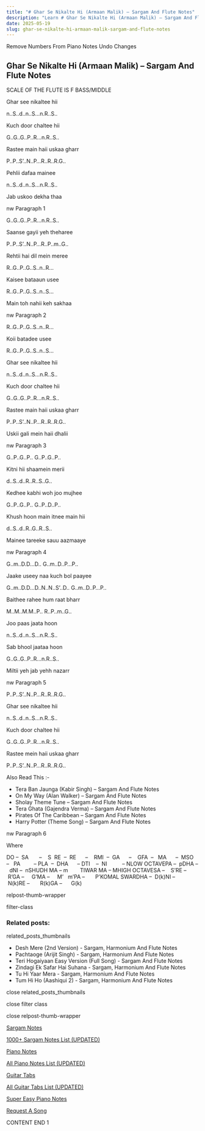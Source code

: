 ```yaml
---
title: "# Ghar Se Nikalte Hi (Armaan Malik) – Sargam And Flute Notes"
description: "Learn # Ghar Se Nikalte Hi (Armaan Malik) – Sargam And Flute Notes notes, sargam, harmonium notations and flute notes. Easy step-by-step tutorial for beginners."
date: 2025-05-19
slug: ghar-se-nikalte-hi-armaan-malik-sargam-and-flute-notes
---
```


Remove Numbers From Piano Notes
Undo Changes



## Ghar Se Nikalte Hi (Armaan Malik) – Sargam And Flute Notes

SCALE OF THE FLUTE IS F BASS/MIDDLE

Ghar see nikaltee hii



n..S..d..n..S…n.R..S..



Kuch door chaltee hii



G..G..G..P..R…n.R..S..



Rastee main haii uskaa gharr



P..P..S’..N..P…R..R..R.G..

Pehlii dafaa mainee



n..S..d..n..S…n.R..S..



Jab uskoo dekha thaa

nw Paragraph 1



G..G..G..P..R…n.R..S..



Saanse gayii yeh theharee



P..P..S’..N..P…R..P..m..G..



Rehtii hai dil mein meree



R..G..P..G..S..n..R…



Kaisee bataaun usee



R..G..P..G..S..n..S…



Main toh nahii keh sakhaa



nw Paragraph 2

R..G..P..G..S..n..R…



Koii batadee usee



R..G..P..G..S..n..S…



Ghar see nikaltee hii



n..S..d..n..S…n.R..S..



Kuch door chaltee hii



G..G..G..P..R…n.R..S..



Rastee main haii uskaa gharr



P..P..S’..N..P…R..R..R.G..



Uskii gali mein haii dhalii

nw Paragraph 3



G..P..G..P.. G..P..G..P..



Kitni hii shaamein merii



d..S..d..R..R..S..G..



Kedhee kabhi woh joo mujhee



G..P..G..P.. G..P..D..P..



Khush hoon main itnee main hii



d..S..d..R..G..R..S..



Mainee tareeke sauu aazmaaye



nw Paragraph 4

G..m..D.D…D.. G..m..D..P…P..



Jaake useey naa kuch bol paayee



G..m..D.D…D..N..N..S’..D.. G..m..D..P…P..



Baithee rahee hum raat bharr



M..M..M.M..P.. R..P..m..G..



Joo paas jaata hoon



n..S..d..n..S…n.R..S..



Sab bhool jaataa hoon



G..G..G..P..R…n.R..S..



Miltii yeh jab yehh nazarr

nw Paragraph 5



P..P..S’..N..P…R..R..R.G..



Ghar see nikaltee hii



n..S..d..n..S…n.R..S..



Kuch door chaltee hii



G..G..G..P..R…n.R..S..



Rastee mein haii uskaa gharr



P..P..S’..N..P…R..R..R.G..

Also Read This :-



* Tera Ban Jaunga (Kabir Singh) – Sargam And Flute Notes
* On My Way (Alan Walker) – Sargam And Flute Notes
* Sholay Theme Tune – Sargam And Flute Notes
* Tera Ghata (Gajendra Verma) – Sargam And Flute Notes
* Pirates Of The Caribbean – Sargam And Flute Notes
* Harry Potter (Theme Song) – Sargam And Flute Notes



nw Paragraph 6

Where



DO –  SA       –    S  RE  –  RE      –    RMI  –  GA      –    GFA  –   MA      –  MSO  –   PA         – PLA  –  DHA      – DTI    –  NI          – NLOW OCTAVEPA –  pDHA –  dNI –  nSHUDH MA – m        TIWAR MA – MHIGH OCTAVESA –    S’RE –     R’GA –     G’MA –     M’   m’PA –       P’KOMAL SWARDHA –  D(k)NI –       N(k)RE –       R(k)GA –      G(k)



relpost-thumb-wrapper

filter-class

### Related posts:

related_posts_thumbnails

* Desh Mere (2nd Version) - Sargam, Harmonium And Flute Notes
* Pachtaoge (Arijit Singh) - Sargam, Harmonium And Flute Notes
* Teri Hogaiyaan Easy Version (Full Song) - Sargam And Flute Notes
* Zindagi Ek Safar Hai Suhana - Sargam, Harmonium And Flute Notes
* Tu Hi Yaar Mera - Sargam, Harmonium  And Flute Notes
* Tum Hi Ho (Aashiqui 2) - Sargam, Harmonium And Flute Notes

close related_posts_thumbnails

close filter class

close relpost-thumb-wrapper

[Sargam Notes](https://www.notationsworld.com/sargam-notes.html)

[1000+ Sargam Notes List (UPDATED)](https://www.notationsworld.com/all-songs-list-sargam-notes.html)

[Piano Notes](https://www.notationsworld.com/piano-notes.html)

[All Piano Notes List (UPDATED)](https://www.notationsworld.com/all-songs-list-piano-notes.html)

[Guitar Tabs](https://www.notationsworld.com/guitar-tabs.html)

[All Guitar Tabs List (UPDATED)](https://www.notationsworld.com/all-songs-list-guitar-tabs.html)

[Super Easy Piano Notes](https://studywall.in/)

[Request A Song](https://www.notationsworld.com/request-a-song.html)

CONTENT END 1

